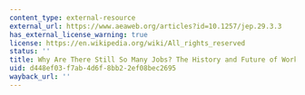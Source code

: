 ```yaml
---
content_type: external-resource
external_url: https://www.aeaweb.org/articles?id=10.1257/jep.29.3.3
has_external_license_warning: true
license: https://en.wikipedia.org/wiki/All_rights_reserved
status: ''
title: Why Are There Still So Many Jobs? The History and Future of Workplace Automation
uid: d448ef03-f7ab-4d6f-8bb2-2ef08bec2695
wayback_url: ''
---
```

